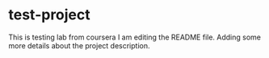 # test-project
This is testing lab from coursera
I am editing the README file. Adding some more details about the project description.
